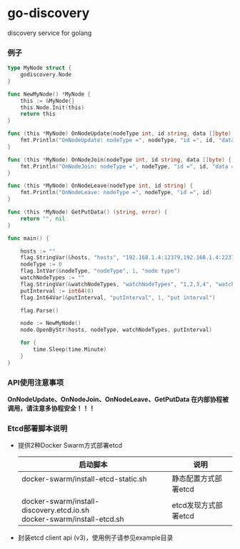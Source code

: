 # go-discovery
discovery service for golang


### 例子

```go
type MyNode struct {
	godiscovery.Node
}

func NewMyNode() *MyNode {
	this := &MyNode{}
	this.Node.Init(this)
	return this
}

func (this *MyNode) OnNodeUpdate(nodeType int, id string, data []byte) {
	fmt.Println("OnNodeUpdate: nodeType =", nodeType, "id =", id, "data =", data)
}

func (this *MyNode) OnNodeJoin(nodeType int, id string, data []byte) {
	fmt.Println("OnNodeJoin: nodeType =", nodeType, "id =", id, "data =", data)
}

func (this *MyNode) OnNodeLeave(nodeType int, id string) {
	fmt.Println("OnNodeLeave: nodeType =", nodeType, "id =", id)
}

func (this *MyNode) GetPutData() (string, error) {
	return "", nil
}

func main() {

	hosts := ""
	flag.StringVar(&hosts, "hosts", "192.168.1.4:12379,192.168.1.4:22379,192.168.1.4:32379", "etcd hosts")
	nodeType := 0
	flag.IntVar(&nodeType, "nodeType", 1, "node type")
	watchNodeTypes := ""
	flag.StringVar(&watchNodeTypes, "watchNodeTypes", "1,2,3,4", "watch node type")
	putInterval := int64(0)
	flag.Int64Var(&putInterval, "putInterval", 1, "put interval")

	flag.Parse()

	node := NewMyNode()
	node.OpenByStr(hosts, nodeType, watchNodeTypes, putInterval)

	for {
		time.Sleep(time.Minute)
	}
}

```


### API使用注意事项

**OnNodeUpdate、OnNodeJoin、OnNodeLeave、GetPutData 在内部协程被调用，请注意多协程安全！！！**


### Etcd部署脚本说明

  - 提供2种Docker Swarm方式部署etcd

	启动脚本                                                                   | 说明
	--------------------------------------------------------------------------|-----
	docker-swarm/install-etcd-static.sh                                       | 静态配置方式部署etcd
	docker-swarm/install-discovery.etcd.io.sh<br>docker-swarm/install-etcd.sh | etcd发现方式部署etcd


  - 封装etcd client api (v3)，使用例子请参见example目录
